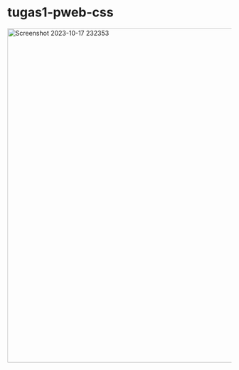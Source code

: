 # tugas1-pweb-css

<img width="750" alt="Screenshot 2023-10-17 232353" src="https://github.com/Hanzzz123/tugas-pweb-css/assets/127312106/9e496c3a-08ee-4aa4-b2c2-dec92bdcba45">
